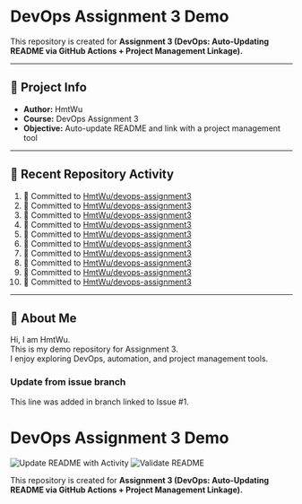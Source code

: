 # DevOps Assignment 3 Demo

This repository is created for **Assignment 3 (DevOps: Auto-Updating README via GitHub Actions + Project Management Linkage).**

---

## 📌 Project Info
- **Author:** HmtWu
- **Course:** DevOps Assignment 3
- **Objective:** Auto-update README and link with a project management tool

---

## 🚀 Recent Repository Activity
<!--START_SECTION:activity-->
1. 📝 Committed to [HmtWu/devops-assignment3](https://github.com/HmtWu/devops-assignment3/commit/74e536c189b1204ff50811e8be9365a8bf386fe2)
2. 📝 Committed to [HmtWu/devops-assignment3](https://github.com/HmtWu/devops-assignment3/commit/6246e5a5e127cabd967622413dcf984c036ca8ff)
3. 📝 Committed to [HmtWu/devops-assignment3](https://github.com/HmtWu/devops-assignment3/commit/c42e2d89c5f12d8e450768631874d024bab0de26)
4. 📝 Committed to [HmtWu/devops-assignment3](https://github.com/HmtWu/devops-assignment3/commit/809f9a85ee944d16542d4b5d0dc890f3346bfed3)
5. 📝 Committed to [HmtWu/devops-assignment3](https://github.com/HmtWu/devops-assignment3/commit/99fd8109f5fecc35e4d1beda70c095ddced1c212)
6. 📝 Committed to [HmtWu/devops-assignment3](https://github.com/HmtWu/devops-assignment3/commit/c10a36ecbe7a49ac406de7dded65e7355980f199)
7. 📝 Committed to [HmtWu/devops-assignment3](https://github.com/HmtWu/devops-assignment3/commit/ebbc12b0543432414796e86ecc752115c4ec7df1)
8. 📝 Committed to [HmtWu/devops-assignment3](https://github.com/HmtWu/devops-assignment3/commit/34e005305e680b1bc5f900276d083172caea826e)
9. 📝 Committed to [HmtWu/devops-assignment3](https://github.com/HmtWu/devops-assignment3/commit/6e1f919484164d977ce3b0afa504bda71348e0b3)
10. 📝 Committed to [HmtWu/devops-assignment3](https://github.com/HmtWu/devops-assignment3/commit/11299b4c66af28b59bdd4dc9dc1fd419aacb4d8e)
<!--END_SECTION:activity-->

---

## 🙋 About Me
<!-- MYLINKS:START -->
Hi, I am HmtWu.  
This is my demo repository for Assignment 3.  
I enjoy exploring DevOps, automation, and project management tools.  
<!-- MYLINKS:END -->

### Update from issue branch
This line was added in branch linked to Issue #1.

# DevOps Assignment 3 Demo

![Update README with Activity](https://github.com/HmtWu/devops-assignment3/actions/workflows/update-readme.yml/badge.svg)
![Validate README](https://github.com/HmtWu/devops-assignment3/actions/workflows/validate-readme.yml/badge.svg)

This repository is created for **Assignment 3 (DevOps: Auto-Updating README via GitHub Actions + Project Management Linkage).**

